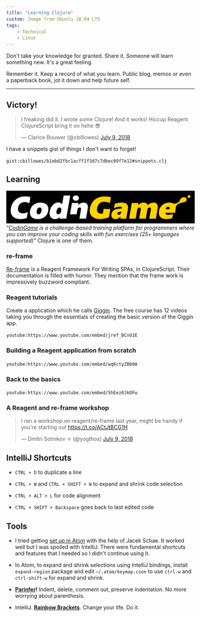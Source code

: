 ```yaml
---
title: "Learning Clojure"
custom: Image from Ubuntu 18.04 LTS
tags:
    - Technical
    - Linux
---
```

Don't take your knowledge for granted. Share it. Someone will learn something new. It's a great feeling.

Remember it. Keep a record of what you learn. Public blog, memos or even a paperback book, jot it down and help future self.

---

## Victory!
<blockquote class="twitter-tweet" data-lang="en"><p lang="en" dir="ltr">I freaking did it. I wrote some Clojure! And it works! Hiccup Reagent ClojureScript bring it on hehe 😎</p>&mdash; Clarice Bouwer (@cbillowes) <a href="https://twitter.com/cbillowes/status/1016331853937008641?ref_src=twsrc%5Etfw">July 9, 2018</a></blockquote>

I have a snippets gist of things I don't want to forget!

`gist:cbillowes/b1ebd2fbc1acff1f3d7c7dbec09f7e12#snippets.clj`

## Learning

!["codingame logo"](codingame.png)
*"[CodinGame](https://www.codingame.com) is a challenge-based training platform for programmers where you can improve your coding skills with fun exercises (25+ languages supported)"* Clojure is one of them.

### re-frame
[Re-frame](https://github.com/Day8/re-frame) is a Reagent Framework For Writing SPAs, in ClojureScript. Their documentation is filled with humor. They mention that the frame work is impressively buzzword compliant.

### Reagent tutorials
Create a application which he calls [Giggin](https://learnreagent.com/). The free course has 12 videos taking you through the essentials of creating the basic version of the Giggin app.

`youtube:https://www.youtube.com/embed/jref_BCnU1E`

### Building a Reagent application from scratch
`youtube:https://www.youtube.com/embed/wq6ctyZBb0A`

### Back to the basics
`youtube:https://www.youtube.com/embed/ShEez0JkOFw`

### A Reagent and re-frame workshop
<blockquote class="twitter-tweet" data-lang="en"><p lang="en" dir="ltr">I ran a workshop on reagent/re-frame last year, might be handy if you&#39;re starting out <a href="https://t.co/ACtJtBCG1H">https://t.co/ACtJtBCG1H</a></p>&mdash; Dmitri Sotnikov ⚛ (@yogthos) <a href="https://twitter.com/yogthos/status/1016448409480331265?ref_src=twsrc%5Etfw">July 9, 2018</a></blockquote>

## IntelliJ Shortcuts
* `CTRL + D` to duplicate a line

* `CTRL + W` and `CTRL + SHIFT + W` to expand and shrink code selection

* `CTRL + ALT + L` for code alignment

* `CTRL + SHIFT + Backspace` goes back to last edited code

## Tools
* I tried getting [set up in Atom](https://medium.com/@jacekschae/slick-clojure-editor-setup-with-atom-a3c1b528b722) with the help of Jacek Schae. It worked well but I was spoiled with IntelliJ. There were fundamental shortcuts and features that I needed so I didn't continue using it.

* In Atom, to expand and shrink selections using IntelliJ bindings, install `expand-region` package and edit `~/.atom/keymap.cson` to use `ctrl-w` and `ctrl-shift-w` for expand and shrink.

* **[Parinfer](https://shaunlebron.github.io/parinfer/)!** Indent, delete, comment out, preserve indentation. No more worrying about parenthesis.

* IntelliJ. **[Rainbow Brackets](https://github.com/izhangzhihao/intellij-rainbow-brackets)**. Change your life. Do it.